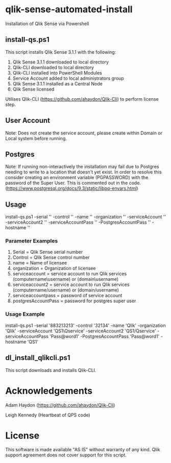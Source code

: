 # qlik-sense-automated-install
Installation of Qlik Sense via Powershell

## install-qs.ps1
This script installs Qlik Sense 3.1.1 with the following:

1. Qlik Sense 3.1.1 downloaded to local directory
2. Qlik-CLI downloaded to local directory
3. Qlik-CLI installed into PowerShell Modules
4. Service Account added to local administrators group
5. Qlik Sense 3.1.1 installed as a Central Node
6. Qlik Sense licensed

Utilises Qlik-CLI (https://github.com/ahaydon/Qlik-Cli) to perform license step.

## User Account
Note: Does not create the service account, please create within Domain or Local system before running.

## Postgres
Note: If running non-interactively the installation may fail due to Postgres needing to write to a location that doesn't yet exist.  In order to resolve this consider creating an environment variable (PGPASSWORD) with the password of the Super User.  This is commented out in the code. (https://www.postgresql.org/docs/9.3/static/libpq-envars.html)

## Usage
install-qs.ps1 -serial '' -control '' -name '' -organization '' -serviceAccount '' -serviceAccount2 '' -serviceAccountPass '' -PostgresAccountPass '' -hostname ''

### Parameter Examples
1. Serial = Qlik Sense serial number
2. Control = Qlik Sense control number
3. name = Name of licensee
4. organization = Organization of licensee
5. serviceaccount = service account to run Qlik services (computername\username) or (domain\username)
6. serviceaccount2 = service account to run Qlik services (computername/username) or (domain/username)
7. serviceaccountpass = password of service account
8. postgresAccountPass = password for postgres super user

### Usage Example
install-qs.ps1 -serial '883213213' -control '32134' -name 'Qlik' -organization 'Qlik' -serviceAccount 'QS1\Qservice' -serviceAccount2 'QS1/Qservice' -serviceAccountPass 'Pass@word1' -PostgresAccountPass 'Pass@word1' -hostname 'QS1'

## dl_install_qlikcli.ps1
This script downloads and installs Qlik-CLI.

# Acknowledgements
Adam Haydon (https://github.com/ahaydon/Qlik-Cli)

Leigh Kennedy (Heartbeat of QPS code)

# License

This software is made available "AS IS" without warranty of any kind. Qlik support agreement does not cover support for this script.
